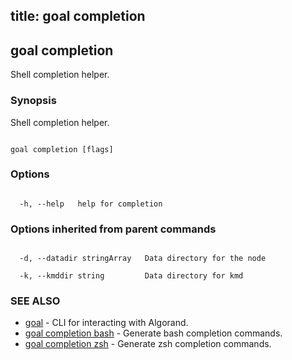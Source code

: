 title: goal completion
---
## goal completion



Shell completion helper.



### Synopsis



Shell completion helper.



```

goal completion [flags]

```



### Options



```

  -h, --help   help for completion

```



### Options inherited from parent commands



```

  -d, --datadir stringArray   Data directory for the node

  -k, --kmddir string         Data directory for kmd

```



### SEE ALSO



* [goal](../../../goal/goal/)	 - CLI for interacting with Algorand.
* [goal completion bash](../bash/)	 - Generate bash completion commands.
* [goal completion zsh](../zsh/)	 - Generate zsh completion commands.



